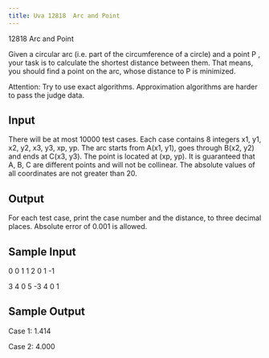 ```yaml
---
title: Uva 12818  Arc and Point
---
```


12818 Arc and Point

Given a circular arc (i.e. part of the circumference of a circle) and a point P , your task is to calculate
the shortest distance between them. That means, you should find a point on the arc, whose distance
to P is minimized.

Attention: Try to use exact algorithms. Approximation algorithms are harder to pass the judge data.

## Input

There will be at most 10000 test cases. Each case contains 8 integers x1, y1, x2, y2, x3, y3, xp, yp. The
arc starts from A(x1, y1), goes through B(x2, y2) and ends at C(x3, y3). The point is located at (xp, yp).
It is guaranteed that A, B, C are different points and will not be collinear. The absolute values of all
coordinates are not greater than 20.

## Output

For each test case, print the case number and the distance, to three decimal places. Absolute error of
0.001 is allowed.

## Sample Input
<p></p><p>0 0 1 1 2 0 1 -1</p><p></p><p>3 4 0 5 -3 4 0 1</p><p></p>

## Sample Output
<p></p><p>Case 1: 1.414</p><p></p><p>Case 2: 4.000</p>